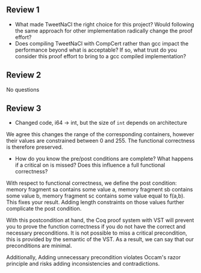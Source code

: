 Review 1
----------
* What made TweetNaCl the right choice for this project?  Would following the same approach for other implementation radically change the proof effort?
* Does compiling TweetNaCl with CompCert rather than gcc impact the performance beyond what is acceptable? If so, what trust do you consider this proof effort to bring to a gcc compiled implementation?



Review 2
----------

No questions

Review 3
----------

- Changed code, i64 -> int, but the size of `int` depends on architecture

We agree this changes the range of the corresponding containers, however their values are constrained
between 0 and 255. The functional correctness is therefore preserved.

- How do you know the pre/post conditions are complete? What happens if a critical on is missed? Does this influence a full functional correctness?

With respect to functional correctness, we define the post condition:
memory fragment sa contains some value a, memory fragment sb contains some value b,
memory fragment sc contains some value equal to f(a,b). This fixes your result.
Adding length constraints on those values further complicate the post condition.

With this postcondition at hand, the Coq proof system with VST will prevent you to prove the function correctness if you do not have the correct and necessary preconditions. It is not possible to miss a critical precondition, this is provided by the semantic of the VST. As a result, we can say that our preconditions are minimal.

Additionally, Adding unnecessary precondition violates Occam's razor principle and risks adding inconsistencies and contradictions.
